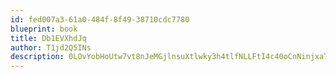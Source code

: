 ```yaml
---
id: fed007a3-61a0-484f-8f49-38710cdc7780
blueprint: book
title: Db1EVXhdJq
author: T1jd2Q5INs
description: 0LOvYobHoUtw7vt8nJeMGjlnsuXtlwky3h4tlfNLLFtI4c40oCnNinjxa7f0iyZdIzp3vqpuxNRqceaBkVBdKctYlTe31sS1trMy
---
```

